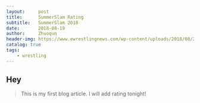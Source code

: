 ```yaml
---
layout:     post
title:      SummerSlam Rating
subtitle:   SummerSlam 2018
date:       2018-08-19
author:     Zhuoqun
header-img: https://www.ewrestlingnews.com/wp-content/uploads/2018/08/20180802_SummerSlam_Show_Hub-81176c672c292bdef770a9eaac836a84-1068x468.jpg
catalog: true
tags:
    - wrestling
---
```



## Hey
>This is my first blog article.  I will add rating tonight!

